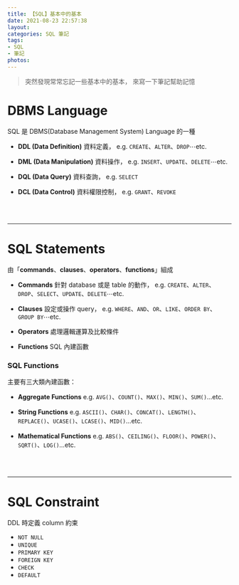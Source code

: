 ```yaml
---
title: 【SQL】基本中的基本
date: 2021-08-23 22:57:38
layout:
categories: SQL 筆記
tags:
- SQL
- 筆記
photos:
---
```


> 突然發現常常忘記一些基本中的基本，
來寫一下筆記幫助記憶
<!-- more -->

# DBMS Language
SQL 是 DBMS(Database Management System) Language 的一種

- **DDL (Data Definition)**
資料定義，
e.g. `CREATE`、`ALTER`、`DROP`⋯etc.

- **DML (Data Manipulation)**
資料操作，
e.g. `INSERT`、`UPDATE`、`DELETE`⋯etc.

- **DQL (Data Query)**
資料查詢，
e.g. `SELECT`

- **DCL (Data Control)**
資料權限控制，
e.g. `GRANT`、`REVOKE`
<br />
<br />

---

# SQL Statements
由「**commands**、**clauses**、**operators**、**functions**」組成

- **Commands**
針對 database 或是 table 的動作，
e.g. `CREATE`、`ALTER`、`DROP`、`SELECT`、`UPDATE`、`DELETE`⋯etc.

- **Clauses**
設定或操作 query，
e.g. `WHERE`、`AND`、`OR`、`LIKE`、`ORDER BY`、`GROUP BY`⋯etc.

- **Operators**
處理邏輯運算及比較條件

- **Functions**
SQL 內建函數

### SQL Functions
主要有三大類內建函數：

- **Aggregate Functions**
e.g. `AVG()`、`COUNT()`、`MAX()`、`MIN()`、`SUM()`...etc.

- **String Functions**
e.g. `ASCII()`、`CHAR()`、`CONCAT()`、`LENGTH()`、`REPLACE()`、`UCASE()`、`LCASE()`、`MID()`...etc.

- **Mathematical Functions**
e.g.  `ABS()`、`CEILING()`、`FLOOR()`、`POWER()`、`SQRT()`、`LOG()`...etc.
<br />
<br />

---

# SQL Constraint
DDL 時定義 column 約束

- `NOT NULL`
- `UNIQUE`
- `PRIMARY KEY`
- `FOREIGN KEY`
- `CHECK`
- `DEFAULT`